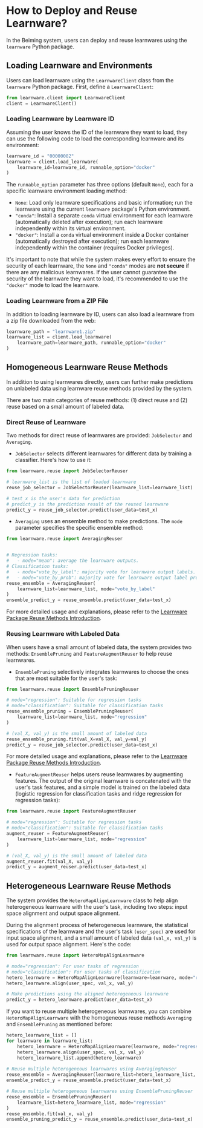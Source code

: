 # How to Deploy and Reuse Learnware?

In the Beiming system, users can deploy and reuse learnwares using the `learnware` Python package.

## Loading Learnware and Environments

Users can load learnware using the `LearnwareClient` class from the `learnware` Python package. First, define a `LearnwareClient`:

```python
from learnware.client import LearnwareClient
client = LearnwareClient()
```

### Loading Learnware by Learnware ID

Assuming the user knows the ID of the learnware they want to load, they can use the following code to load the corresponding learnware and its environment:

```python
learnware_id = "00000082"
learnware = client.load_learnware(
    learnware_id=learnware_id, runnable_option="docker"
)
```

The `runnable_option` parameter has three options (default `None`), each for a specific learnware environment loading method:

- `None`: Load only learnware specifications and basic information; run the learnware using the current `learnware` package's Python environment.
- `"conda"`: Install a separate `conda` virtual environment for each learnware (automatically deleted after execution); run each learnware independently within its virtual environment.
- `"docker"`: Install a `conda` virtual environment inside a Docker container (automatically destroyed after execution); run each learnware independently within the container (requires Docker privileges).

It's important to note that while the system makes every effort to ensure the security of each learnware, the `None` and `"conda"` modes are **not secure** if there are any malicious learnwares. If the user cannot guarantee the security of the learnware they want to load, it's recommended to use the `"docker"` mode to load the learnware.

### Loading Learnware from a ZIP File

In addition to loading learnware by ID, users can also load a learnware from a zip file downloaded from the web:

```python
learnware_path = "learnware1.zip"
learnware_list = client.load_learnware(
    learnware_path=learnware_path, runnable_option="docker"
)
```

## Homogeneous Learnware Reuse Methods

In addition to using learnwares directly, users can further make predictions on unlabeled data using learnware reuse methods provided by the system.

There are two main categories of reuse methods: (1) direct reuse and (2) reuse based on a small amount of labeled data.

### Direct Reuse of Learnware

Two methods for direct reuse of learnwares are provided: `JobSelector` and `Averaging`.

- `JobSelector` selects different learnwares for different data by training a classifier. Here's how to use it:

```python
from learnware.reuse import JobSelectorReuser

# learnware_list is the list of loaded learnware
reuse_job_selector = JobSelectorReuser(learnware_list=learnware_list)

# test_x is the user's data for prediction
# predict_y is the prediction result of the reused learnware
predict_y = reuse_job_selector.predict(user_data=test_x)
```

- `Averaging` uses an ensemble method to make predictions. The `mode` parameter specifies the specific ensemble method:

```python
from learnware.reuse import AveragingReuser


# Regression tasks:
#   - mode="mean": average the learnware outputs.
# Classification tasks:
#   - mode="vote_by_label": majority vote for learnware output labels.
#   - mode="vote_by_prob": majority vote for learnware output label probabilities.
reuse_ensemble = AveragingReuser(
    learnware_list=learnware_list, mode="vote_by_label"
)
ensemble_predict_y = reuse_ensemble.predict(user_data=test_x)
```

For more detailed usage and explanations, please refer to the [Learnware Package Reuse Methods Introduction](#).

### Reusing Learnware with Labeled Data

When users have a small amount of labeled data, the system provides two methods: `EnsemblePruning` and `FeatureAugmentReuser` to help reuse learnwares.

- `EnsemblePruning` selectively integrates learnwares to choose the ones that are most suitable for the user's task:

```python
from learnware.reuse import EnsemblePruningReuser

# mode="regression": Suitable for regression tasks
# mode="classification": Suitable for classification tasks
reuse_ensemble_pruning = EnsemblePruningReuser(
    learnware_list=learnware_list, mode="regression"
)

# (val_X, val_y) is the small amount of labeled data
reuse_ensemble_pruning.fit(val_X=val_X, val_y=val_y)
predict_y = reuse_job_selector.predict(user_data=test_x)
```

For more detailed usage and explanations, please refer to the [Learnware Package Reuse Methods Introduction](#).

- `FeatureAugmentReuser` helps users reuse learnwares by augmenting features. The output of the original learnware is concatenated with the user's task features, and a simple model is trained on the labeled data (logistic regression for classification tasks and ridge regression for regression tasks):

```python
from learnware.reuse import FeatureAugmentReuser

# mode="regression": Suitable for regression tasks
# mode="classification": Suitable for classification tasks
augment_reuser = FeatureAugmentReuser(
    learnware_list=learnware_list, mode="regression"
)

# (val_X, val_y) is the small amount of labeled data
augment_reuser.fit(val_X, val_y)
predict_y = augment_reuser.predict(user_data=test_x)
```

## Heterogeneous Learnware Reuse Methods

The system provides the `HeteroMapAlignLearnware` class to help align heterogeneous learnware with the user's task, including two steps: input space alignment and output space alignment.

During the alignment process of heterogeneous learnware, the statistical specifications of the learnware and the user's task `(user_spec)` are used for input space alignment, and a small amount of labeled data `(val_x, val_y)` is used for output space alignment. Here's the code:

```python
from learnware.reuse import HeteroMapAlignLearnware

# mode="regression": For user tasks of regression
# mode="classification": For user tasks of classification
hetero_learnware = HeteroMapAlignLearnware(learnware=leanrware, mode="regression")
hetero_learnware.align(user_spec, val_x, val_y)

# Make predictions using the aligned heterogeneous learnware
predict_y = hetero_learnware.predict(user_data=test_x)
```

If you want to reuse multiple heterogeneous learnwares, you can combine `HeteroMapAlignLearnware` with the homogeneous reuse methods `Averaging` and `EnsemblePruning` as mentioned before:

```python
hetero_learnware_list = []
for learnware in learnware_list:
    hetero_learnware = HeteroMapAlignLearnware(learnware, mode="regression")
    hetero_learnware.align(user_spec, val_x, val_y)
    hetero_learnware_list.append(hetero_learnware)
            
# Reuse multiple heterogeneous learnwares using AveragingReuser
reuse_ensemble = AveragingReuser(learnware_list=hetero_learnware_list, mode="mean")
ensemble_predict_y = reuse_ensemble.predict(user_data=test_x)

# Reuse multiple heterogeneous learnwares using EnsemblePruningReuser
reuse_ensemble = EnsemblePruningReuser(
    learnware_list=hetero_learnware_list, mode="regression"
)
reuse_ensemble.fit(val_x, val_y)
ensemble_pruning_predict_y = reuse_ensemble.predict(user_data=test_x)
```